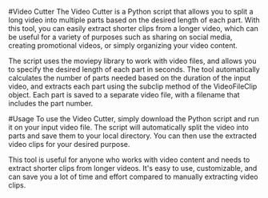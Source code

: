 #Video Cutter
The Video Cutter is a Python script that allows you to split a long video into multiple parts based on the desired length of each part. With this tool, you can easily extract shorter clips from a longer video, which can be useful for a variety of purposes such as sharing on social media, creating promotional videos, or simply organizing your video content.

The script uses the moviepy library to work with video files, and allows you to specify the desired length of each part in seconds. The tool automatically calculates the number of parts needed based on the duration of the input video, and extracts each part using the subclip method of the VideoFileClip object. Each part is saved to a separate video file, with a filename that includes the part number.

#Usage
To use the Video Cutter, simply download the Python script and run it on your input video file. The script will automatically split the video into parts and save them to your local directory. You can then use the extracted video clips for your desired purpose.


This tool is useful for anyone who works with video content and needs to extract shorter clips from longer videos. It's easy to use, customizable, and can save you a lot of time and effort compared to manually extracting video clips.
